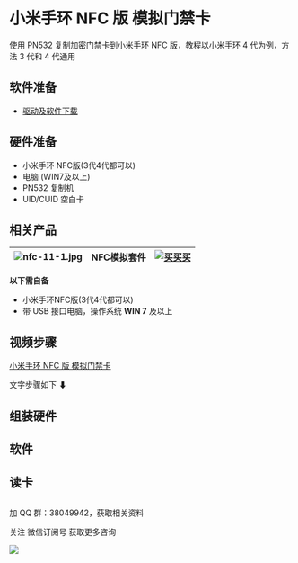 # 小米手环 NFC 版 模拟门禁卡

使用 PN532 复制加密门禁卡到小米手环 NFC 版，教程以小米手环 4 代为例，方法 3 代和 4 代通用




## 软件准备

- [驱动及软件下载](http://pic.airijia.com/download/nfc.zip)


## 硬件准备

- 小米手环 NFC版(3代4代都可以)
- 电脑 (WIN7及以上)
- PN532 复制机
- UID/CUID 空白卡


## 相关产品

| ![nfc-11-1.jpg](http://pic.airijia.com/image/nfc-11-1.jpg ':size=200')| NFC模拟套件 |  [![买买买](http://cdn.airijia.com/b6eca8da724952cc0251.gif ':size=150')](https://item.taobao.com/item.htm?id=600708656610) |  
|:-:|:-:|:-:|



**以下需自备**

- 小米手环NFC版(3代4代都可以)
- 带 USB 接口电脑，操作系统 **WIN 7** 及以上

## 视频步骤


[小米手环 NFC 版 模拟门禁卡](//player.bilibili.com/player.html?aid=50735241&cid=88826411&page=1 ':include :type=iframe width="720" height="530"')


文字步骤如下 ⬇


## 组装硬件



## 软件



## 读卡


## 


加 QQ 群：38049942，获取相关资料

关注 微信订阅号 获取更多咨询

![](http://pic.airijia.com/doc/20190603093904.png)










